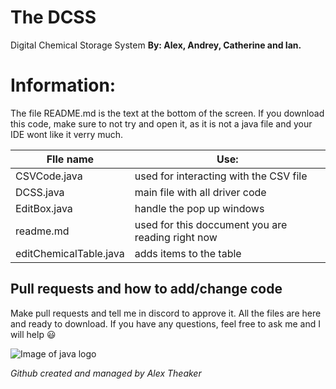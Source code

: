 # The DCSS
Digital Chemical Storage System
**By: Alex, Andrey, Catherine and Ian.**

# Information:
The file README.md is the text at the bottom of the screen. If you download this code, make sure to not try and open it, as it is not a java file and your IDE wont like it verry much.


FIle name |Use:
------------ | -------------
CSVCode.java   | used for interacting with the CSV file
DCSS.java  | main file with all driver code
EditBox.java |  handle the pop up windows
readme.md | used for this doccument you are reading right now
editChemicalTable.java  | adds items to the table



## Pull requests and how to add/change code
Make pull requests and tell me in discord to approve it. All the files are here and ready to download. If you have any questions, feel free to ask me and I will help :smiley:

![Image of java logo](https://cdn.iconscout.com/icon/free/png-256/java-60-1174953.png)


*Github created and managed by Alex Theaker*
